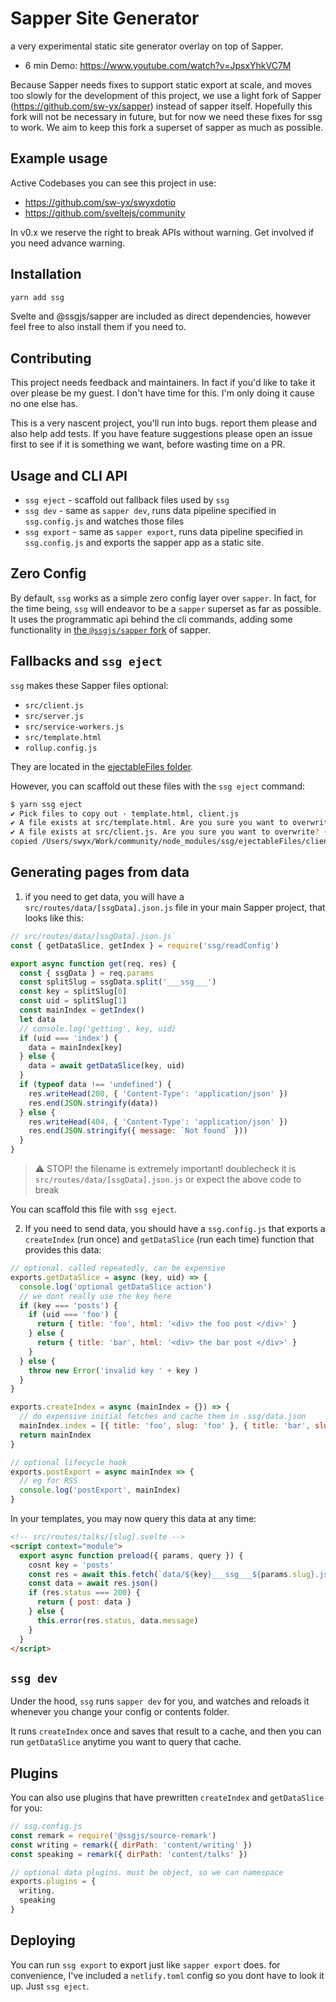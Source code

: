 # Sapper Site Generator

a very experimental static site generator overlay on top of Sapper.

- 6 min Demo: https://www.youtube.com/watch?v=JpsxYhkVC7M

Because Sapper needs fixes to support static export at scale, and moves too slowly for the development of this project, we use a light fork of Sapper (https://github.com/sw-yx/sapper) instead of sapper itself. Hopefully this fork will not be necessary in future, but for now we need these fixes for ssg to work. We aim to keep this fork a superset of sapper as much as possible.

## Example usage

Active Codebases you can see this project in use:

- https://github.com/sw-yx/swyxdotio
- https://github.com/sveltejs/community

In v0.x we reserve the right to break APIs without warning. Get involved if you need advance warning.

## Installation

```bash
yarn add ssg
```

Svelte and @ssgjs/sapper are included as direct dependencies, however feel free to also install them if you need to.

## Contributing

This project needs feedback and maintainers. In fact if you'd like to take it over please be my guest. I don't have time for this. I'm only doing it cause no one else has.

This is a very nascent project, you'll run into bugs. report them please and also help add tests. If you have feature suggestions please open an issue first to see if it is something we want, before wasting time on a PR.

## Usage and CLI API

- `ssg eject` - scaffold out fallback files used by `ssg`
- `ssg dev` - same as `sapper dev`, runs data pipeline specified in `ssg.config.js` and watches those files
- `ssg export` - same as `sapper export`, runs data pipeline specified in `ssg.config.js` and exports the sapper app as a static site.

## Zero Config

By default, `ssg` works as a simple zero config layer over `sapper`. In fact, for the time being, `ssg` will endeavor to be a `sapper` superset as far as possible. It uses the programmatic api behind the cli commands, adding some functionality in [the `@ssgjs/sapper` fork](https://www.npmjs.com/package/@ssgjs/sapper) of sapper.

## Fallbacks and `ssg eject`

`ssg` makes these Sapper files optional:

- `src/client.js`
- `src/server.js`
- `src/service-workers.js`
- `src/template.html`
- `rollup.config.js`

They are located in the [ejectableFiles folder](./ejectableFiles).

However, you can scaffold out these files with the `ssg eject` command:

```bash
$ yarn ssg eject
✔ Pick files to copy out · template.html, client.js
✔ A file exists at src/template.html. Are you sure you want to overwrite? (y/N) · false
✔ A file exists at src/client.js. Are you sure you want to overwrite? (y/N) · true
copied /Users/swyx/Work/community/node_modules/ssg/ejectableFiles/client.js to src/client.js
```

## Generating pages from data

1. if you need to get data, you will have a `src/routes/data/[ssgData].json.js` file in your main Sapper project, that looks like this:

```js
// src/routes/data/[ssgData].json.js`
const { getDataSlice, getIndex } = require('ssg/readConfig')

export async function get(req, res) {
  const { ssgData } = req.params
  const splitSlug = ssgData.split('___ssg___')
  const key = splitSlug[0]
  const uid = splitSlug[1]
  const mainIndex = getIndex()
  let data
  // console.log('getting', key, uid)
  if (uid === 'index') {
    data = mainIndex[key]
  } else {
    data = await getDataSlice(key, uid)
  }
  if (typeof data !== 'undefined') {
    res.writeHead(200, { 'Content-Type': 'application/json' })
    res.end(JSON.stringify(data))
  } else {
    res.writeHead(404, { 'Content-Type': 'application/json' })
    res.end(JSON.stringify({ message: `Not found` }))
  }
}
```


> ⚠️ STOP! the filename is extremely important! doublecheck it is `src/routes/data/[ssgData].json.js` or expect the above code to break

You can scaffold this file with `ssg eject`.

2. If you need to send data, you should have a `ssg.config.js` that exports a `createIndex` (run once) and `getDataSlice` (run each time) function that provides this data:

```js
// optional. called repeatedly, can be expensive
exports.getDataSlice = async (key, uid) => {
  console.log('optional getDataSlice action')
  // we dont really use the key here
  if (key === 'posts') {
    if (uid === 'foo') {
      return { title: 'foo', html: '<div> the foo post </div>' }
    } else {
      return { title: 'bar', html: '<div> the bar post </div>' }
    }
  } else {
    throw new Error('invalid key ' + key )
  }
}

exports.createIndex = async (mainIndex = {}) => {
  // do expensive initial fetches and cache them in .ssg/data.json
  mainIndex.index = [{ title: 'foo', slug: 'foo' }, { title: 'bar', slug: 'bar' }]
  return mainIndex
}

// optional lifecycle hook
exports.postExport = async mainIndex => {
  // eg for RSS
  console.log('postExport', mainIndex)
}
```


In your templates, you may now query this data at any time:

```html
<!-- src/routes/talks/[slug].svelte -->
<script context="module">
  export async function preload({ params, query }) {
    cosnt key = 'posts'
    const res = await this.fetch(`data/${key}___ssg___${params.slug}.json`)
    const data = await res.json()
    if (res.status === 200) {
      return { post: data }
    } else {
      this.error(res.status, data.message)
    }
  }
</script>
```

## `ssg dev`

Under the hood, `ssg` runs `sapper dev` for you, and watches and reloads it whenever you change your config or contents folder.

It runs `createIndex` once and saves that result to a cache, and then you can run `getDataSlice` anytime you want to query that cache.

## Plugins

You can also use plugins that have prewritten `createIndex` and `getDataSlice` for you:

```js
// ssg.config.js
const remark = require('@ssgjs/source-remark')
const writing = remark({ dirPath: 'content/writing' })
const speaking = remark({ dirPath: 'content/talks' })

// optional data plugins. must be object, so we can namespace
exports.plugins = {
  writing,
  speaking
}
```

## Deploying

You can run `ssg export` to export just like `sapper export` does. for convenience, I've included a `netlify.toml` config so you dont have to look it up. Just `ssg eject`.

